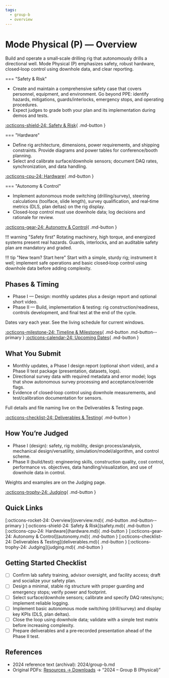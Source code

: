 ```yaml
---
tags:
  - group-b
  - overview
---
```


# Mode Physical (P) — Overview

Build and operate a small‑scale drilling rig that autonomously drills a directional well. Mode Physical (P) emphasizes safety, robust hardware, closed‑loop control using downhole data, and clear reporting.

=== "Safety & Risk"

- Create and maintain a comprehensive safety case that covers personnel, equipment, and environment. Go beyond PPE: identify hazards, mitigations, guards/interlocks, emergency stops, and operating procedures.
- Expect judges to grade both your plan and its implementation during demos and tests.

[:octicons-shield-24: Safety & Risk](safety.md){ .md-button }

=== "Hardware"

- Define rig architecture, dimensions, power requirements, and shipping constraints. Provide diagrams and power tables for conference/booth planning.
- Select and calibrate surface/downhole sensors; document DAQ rates, synchronization, and data handling.

[:octicons-cpu-24: Hardware](hardware.md){ .md-button }

=== "Autonomy & Control"

- Implement autonomous mode switching (drilling/survey), steering calculations (toolface, slide length), survey qualification, and real‑time metrics (DLS, plan deltas) on the rig display.
- Closed‑loop control must use downhole data; log decisions and rationale for review.

[:octicons-gear-24: Autonomy & Control](autonomy.md){ .md-button }

!!! warning "Safety first"
    Rotating machinery, high torque, and energized systems present real hazards. Guards, interlocks, and an auditable safety plan are mandatory and graded.

!!! tip "New team? Start here"
    Start with a simple, sturdy rig; instrument it well; implement safe operations and basic closed‑loop control using downhole data before adding complexity.

## Phases & Timing

- Phase I — Design: monthly updates plus a design report and optional short video.
- Phase II — Build, implementation & testing: rig construction/readiness, controls development, and final test at the end of the cycle.

Dates vary each year. See the living schedule for current windows.

[:octicons-milestone-24: Timeline & Milestones](../../competition/timeline.md){ .md-button .md-button--primary }
[:octicons-calendar-24: Upcoming Dates](../../competition/upcoming.md){ .md-button }

## What You Submit

- Monthly updates, a Phase I design report (optional short video), and a Phase II test package (presentation, datasets, logs).
- Directional survey data with required metadata and error model; logs that show autonomous survey processing and acceptance/override flags.
- Evidence of closed‑loop control using downhole measurements, and test/calibration documentation for sensors.

Full details and file naming live on the Deliverables & Testing page.

[:octicons-checklist-24: Deliverables & Testing](deliverables.md){ .md-button }

## How You’re Judged

- Phase I (design): safety, rig mobility, design process/analysis, mechanical design/versatility, simulation/model/algorithm, and control scheme.
- Phase II (build/test): engineering skills, construction quality, cost control, performance vs. objectives, data handling/visualization, and use of downhole data in control.

Weights and examples are on the Judging page.

[:octicons-trophy-24: Judging](judging.md){ .md-button }

## Quick Links

<div class="btn-row" markdown>
[:octicons-rocket-24: Overview](overview.md){ .md-button .md-button--primary }
[:octicons-shield-24: Safety & Risk](safety.md){ .md-button }
[:octicons-cpu-24: Hardware](hardware.md){ .md-button }
[:octicons-gear-24: Autonomy & Control](autonomy.md){ .md-button }
[:octicons-checklist-24: Deliverables & Testing](deliverables.md){ .md-button }
[:octicons-trophy-24: Judging](judging.md){ .md-button }
</div>

## Getting Started Checklist

- [ ] Confirm lab safety training, advisor oversight, and facility access; draft and socialize your safety plan.
- [ ] Design a minimal, stable rig structure with proper guarding and emergency stops; verify power and footprint.
- [ ] Select surface/downhole sensors; calibrate and specify DAQ rates/sync; implement reliable logging.
- [ ] Implement basic autonomous mode switching (drill/survey) and display key KPIs (DLS, plan deltas).
- [ ] Close the loop using downhole data; validate with a simple test matrix before increasing complexity.
- [ ] Prepare deliverables and a pre‑recorded presentation ahead of the Phase II test.

## References

- 2024 reference text (archival): 2024/group-b.md
- Original PDFs: [Resources → Downloads](../../resources/downloads.md) → “2024 – Group B (Physical)”
